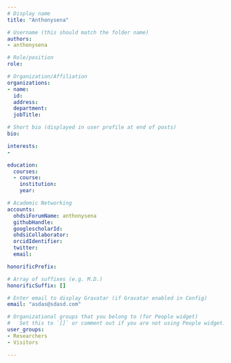 ```yaml
---
# Display name
title: "Anthonysena"

# Username (this should match the folder name)
authors:
- anthonysena

# Role/position
role: 

# Organization/Affiliation
organizations:
- name: 
  id: 
  address: 
  department: 
  jobTitle: 

# Short bio (displayed in user profile at end of posts)
bio: 

interests:
- 

education:
  courses:
  - course: 
    institution: 
    year: 

# Academic Networking
accounts:
  ohdsiForumName: anthonysena
  githubHandle: 
  googlescholarId: 
  ohdsiCollaborator:
  orcidIdentifier: 
  twitter: 
  email: 

honorificPrefix: 

# Array of suffixes (e.g. M.D.)
honorificSuffix: []

# Enter email to display Gravatar (if Gravatar enabled in Config)
email: "asdas@sdasd.com"

# Organizational groups that you belong to (for People widget)
#   Set this to `[]` or comment out if you are not using People widget.
user_groups:
- Researchers
- Visitors

---
```

